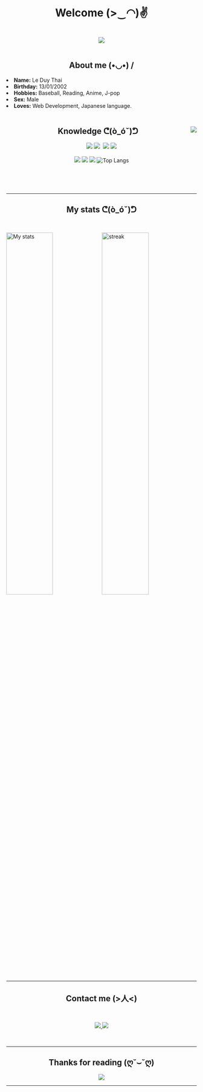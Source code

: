 <body>
<h1 align="center">Welcome (>‿◠)✌</h1>
<br />
<div align="center">
<img src="https://4.bp.blogspot.com/-YuZ4EMdfNDg/U1T4PQ08UzI/AAAAAAAAfgQ/ThG5udslmx4/s800/text_youkoso.png" />
</div>
<br />
<div>
<h2 align="center">About me  (•◡•) /</h2>
<li>
  <b>Name:</b> Le Duy Thai
</li>
<li>
  <b>Birthday:</b> 13/01/2002
</li>
<li>
<b>Hobbies:</b> Baseball, Reading, Anime, J-pop
</li>
<li>
<b>Sex:</b> Male 
</li>
<li>
<b>Loves:</b> Web Development, Japanese language.
</li>
</div>
<br />

<div>
<img src="https://media2.giphy.com/media/7hW7hXXri33NK/giphy.gif" align="right">
<h2 align="center">Knowledge ᕦ(ò_óˇ)ᕤ</h2>
<p align="center"> <img src="https://img.shields.io/badge/html5%20-%23E34F26.svg?&style=for-the-badge&logo=html5&logoColor=white"/> <img src="https://img.shields.io/badge/css3%20-%231572B6.svg?&style=for-the-badge&logo=css3&logoColor=white"/>
 <img src="https://img.shields.io/badge/javascript%20-%23323330.svg?&style=for-the-badge&logo=javascript&logoColor=%23F7DF1E"/> <img src="https://img.shields.io/badge/React%20-%231572B6.svg?&style=for-the-badge&logo=react&logoColor=white"/><br><br>
  <img src="https://img.shields.io/badge/laravel-%23FF2D20.svg?style=for-the-badge&logo=laravel&logoColor=white" /> <img src="https://img.shields.io/badge/rails-%23CC0000.svg?style=for-the-badge&logo=ruby-on-rails&logoColor=white" /> <img src="https://img.shields.io/badge/node.js%20-%2343853D.svg?&style=for-the-badge&logo=node.js&logoColor=white"/>
  <img src="https://github-readme-stats.vercel.app/api/top-langs/?username=bekeodangyeuqn&locale=ja&theme=tokyonight&langs_count=10" alt="Top Langs"/>
<!--   ![Top Langs](https://github-readme-stats.vercel.app/api/top-langs/?username=bekeodangyeuqn) -->
</p>
</div>

<br />
<br />
<br />

<hr>
<p>
<h2 align="center">My stats ᕦ(ò_óˇ)ᕤ</h2>
<br />
<p>
<img src="https://github-readme-stats.vercel.app/api?username=bekeodangyeuqn&show_icons=true&theme=tokyonight&locale=ja" alt="My stats" width="49.5%">
<img src="https://github-readme-streak-stats.herokuapp.com/?user=bekeodangyeuqn&theme=tokyonight&locale=ja" alt="streak" width="49.5%">
</p>
</p>

<br />
<hr>
<p>
<h2 align="center">Contact me (>人<)</h2>
<br>
<p align="center">
<a href="https://www.facebook.com/mu.leduy" target="_blank">
  <img src="https://img.shields.io/badge/Facebook%20-%231DA1F2.svg?&style=for-the-badge&logo=Facebook&logoColor=white"/>
 </a> 
 <a href="https://twitter.com/LeDuyThai5" target="_blank">
  <img src="https://img.shields.io/badge/Twitter-%231DA1F2.svg?style=for-the-badge&logo=Twitter&logoColor=white"/>
 </a>
 </p>
</p>

<br />
<hr>
<div>
<h2 align="center">Thanks for reading (ღ˘⌣˘ღ)</h2>
<div align="center">
<img src="https://spirituabreath.com/wp-content/uploads/2018/08/Dream-divination-Thank-you.jpg">
</div>
<hr>
</div>
</div>
</body>








